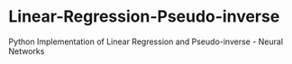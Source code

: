 # Linear-Regression-Pseudo-inverse
Python Implementation of Linear Regression and Pseudo-inverse - Neural Networks
